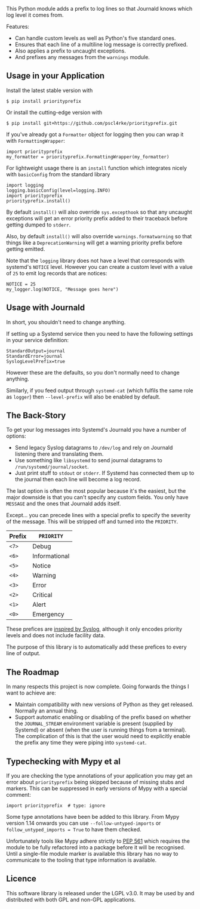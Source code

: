 
This Python module adds a prefix to log lines so that Journald
knows which log level it comes from.

Features:

* Can handle custom levels as well as Python's five standard ones.
* Ensures that each line of a multiline log message is correctly prefixed.
* Also applies a prefix to uncaught exceptions.
* And prefixes any messages from the `warnings` module.

## Usage in your Application

Install the latest stable version with

    $ pip install priorityprefix

Or install the cutting-edge version with

    $ pip install git+https://github.com/pscl4rke/priorityprefix.git

If you've already got a `Formatter` object for logging then you
can wrap it with `FormattingWrapper`:

    import priorityprefix
    my_formatter = priorityprefix.FormattingWrapper(my_formatter)

For lightweight usage there is an `install` function which integrates
nicely with `basicConfig` from the standard library

    import logging
    logging.basicConfig(level=logging.INFO)
    import priorityprefix
    priorityprefix.install()

By default `install()` will also override `sys.excepthook`
so that any uncaught exceptions will get an error priority prefix added to
their traceback before getting dumped to `stderr`.

Also, by default `install()` will also override `warnings.formatwarning`
so that things like a `DeprecationWarning` will get a warning priority prefix
before getting emitted.

Note that the `logging` library does not have a level that corresponds with
systemd's `NOTICE` level.
However you can create a custom level with a value of `25` to emit log
records that are notices:

    NOTICE = 25
    my_logger.log(NOTICE, "Message goes here")

## Usage with Journald

In short, you shouldn't need to change anything.

If setting up a Systemd service then you need to have the following
settings in your service definition:

    StandardOutput=journal
    StandardError=journal
    SyslogLevelPrefix=true

However these are the defaults,
so you don't normally need to change anything.

Similarly,
if you feed output through `systemd-cat`
(which fulfils the same role as `logger`)
then `--level-prefix` will also be enabled by default.

## The Back-Story

To get your log messages into Systemd's Journald you have a number of options:

* Send legacy Syslog datagrams to `/dev/log` and rely on Journald listening there
and translating them.
* Use something like `libsystemd` to send journal datagrams to `/run/systemd/journal/socket`.
* Just print stuff to `stdout` or `stderr`.  If Systemd has connected them up to the journal then each line will become a log record.

The last option is often the most popular because it's the easiest,
but the major downside is that you can't specify any custom fields.
You only have `MESSAGE` and the ones that Journald adds itself.

Except... you can precede lines with a special prefix to specify
the severity of the message.
This will be stripped off and turned into the `PRIORITY`.

| Prefix    | `PRIORITY`    |
|-----------|---------------|
| `<7>`     | Debug         |
| `<6>`     | Informational |
| `<5>`     | Notice        |
| `<4>`     | Warning       |
| `<3>`     | Error         |
| `<2>`     | Critical      |
| `<1>`     | Alert         |
| `<0>`     | Emergency     |

These prefices are
[inspired by Syslog](https://datatracker.ietf.org/doc/html/rfc5424#section-6.2.1),
although it only encodes priority levels and does not include facility data.

The purpose of this library is to automatically add these prefices to every
line of output.

## The Roadmap

In many respects this project is now complete.
Going forwards the things I want to achieve are:

* Maintain compatibility with new versions of Python as they get released.
Normally an annual thing.
* Support automatic enabling or disabling of the prefix based on whether
the `JOURNAL_STREAM` environment variable is present (supplied by Systemd)
or absent (when the user is running things from a terminal).
The complication of this is that the user would need to explicitly
enable the prefix any time they were piping into `systemd-cat`.

## Typechecking with Mypy et al

If you are checking the type annotations of your application you may
get an error about `priorityprefix` being skipped because of
missing stubs and markers.
This can be suppressed in early versions of Mypy with a special comment:

    import priorityprefix  # type: ignore

Some type annotations have been be added to this library.
From Mypy version 1.14 onwards you can use `--follow-untyped-imports`
or `follow_untyped_imports = True` to have them checked.

Unfortunately tools like Mypy adhere strictly to
[PEP 561](https://www.python.org/dev/peps/pep-0561/)
which requires the module to be fully refactored into a package
before it will be recognised.
Until a single-file module marker is available this library has
no way to communicate to the tooling that type information is available.

## Licence

This software library is released under the LGPL v3.0.
It may be used by and distributed with both GPL and non-GPL applications.
